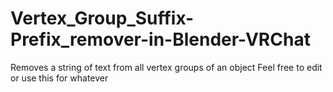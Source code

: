 # Vertex_Group_Suffix-Prefix_remover-in-Blender-VRChat
Removes a string of text from all vertex groups of an object Feel free to edit or use this for whatever
